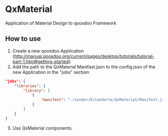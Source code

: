 # QxMaterial
Application of Material Design to qooxdoo Framework

## How to use
1. Create a new qooxdoo Application (http://manual.qooxdoo.org/current/pages/desktop/tutorials/tutorial-part-1.html#getting-started).
2. Add the path to the QxMaterial Manifast.json to the config.json of the new Application in the "jobs" section:
```json
"jobs": {
    "libraries": {
        "library": [
            {
                "manifest": "./vendor/Estandarte/QxMaterial/Manifest.json"
            }
        ]
    }
}
```
3. Use QxMaterial components.
